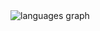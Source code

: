 <img src="https://github-readme-stats.vercel.app/api/top-langs?username=aungphyoex&locale=en&layout=compact&hide_title=false&langs_count=20&theme=dracula&hide_border=false&order=2"  alt="languages graph"  />
